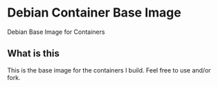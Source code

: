 # Debian Container Base Image

Debian Base Image for Containers

## What is this

This is the base image for the containers I build. Feel free to use
and/or fork.
